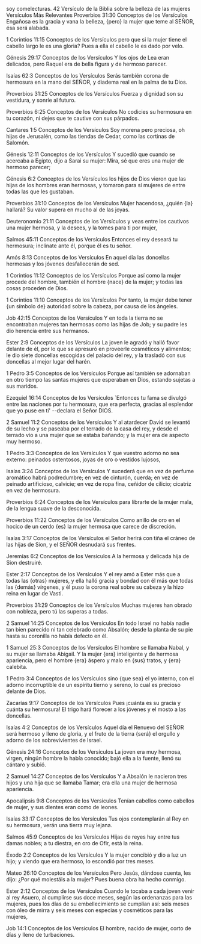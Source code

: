 soy comelecturas.
42 Versículo de la Biblia sobre la belleza de las mujeres
Versículos Más Relevantes
Proverbios 31:30
Conceptos de los Versículos
Engañosa es la gracia y vana la belleza, {pero} la mujer que teme al SEÑOR, ésa será alabada.

1 Corintios 11:15
Conceptos de los Versículos
pero que si la mujer tiene el cabello largo le es una gloria? Pues a ella el cabello le es dado por velo.

Génesis 29:17
Conceptos de los Versículos
Y los ojos de Lea eran delicados, pero Raquel era de bella figura y de hermoso parecer.

Isaías 62:3
Conceptos de los Versículos
Serás también corona de hermosura en la mano del SEÑOR, y diadema real en la palma de tu Dios.

Proverbios 31:25
Conceptos de los Versículos
Fuerza y dignidad son su vestidura, y sonríe al futuro.

Proverbios 6:25
Conceptos de los Versículos
No codicies su hermosura en tu corazón, ni dejes que te cautive con sus párpados.

Cantares 1:5
Conceptos de los Versículos
Soy morena pero preciosa, oh hijas de Jerusalén, como las tiendas de Cedar, como las cortinas de Salomón.

Génesis 12:11
Conceptos de los Versículos
Y sucedió que cuando se acercaba a Egipto, dijo a Sarai su mujer: Mira, sé que eres una mujer de hermoso parecer;

Génesis 6:2
Conceptos de los Versículos
los hijos de Dios vieron que las hijas de los hombres eran hermosas, y tomaron para sí mujeres de entre todas las que les gustaban.

Proverbios 31:10
Conceptos de los Versículos
Mujer hacendosa, ¿quién {la} hallará? Su valor supera en mucho al de las joyas.

Deuteronomio 21:11
Conceptos de los Versículos
y veas entre los cautivos una mujer hermosa, y la desees, y la tomes para ti por mujer,

Salmos 45:11
Conceptos de los Versículos
Entonces el rey deseará tu hermosura; inclínate ante él, porque él es tu señor.

Amós 8:13
Conceptos de los Versículos
En aquel día las doncellas hermosas y los jóvenes desfallecerán de sed.

1 Corintios 11:12
Conceptos de los Versículos
Porque así como la mujer procede del hombre, también el hombre {nace} de la mujer; y todas las cosas proceden de Dios.

1 Corintios 11:10
Conceptos de los Versículos
Por tanto, la mujer debe tener {un símbolo de} autoridad sobre la cabeza, por causa de los ángeles.

Job 42:15
Conceptos de los Versículos
Y en toda la tierra no se encontraban mujeres tan hermosas como las hijas de Job; y su padre les dio herencia entre sus hermanos.

Ester 2:9
Conceptos de los Versículos
La joven le agradó y halló favor delante de él, por lo que se apresuró en proveerle cosméticos y alimentos; le dio siete doncellas escogidas del palacio del rey, y la trasladó con sus doncellas al mejor lugar del harén.

1 Pedro 3:5
Conceptos de los Versículos
Porque así también se adornaban en otro tiempo las santas mujeres que esperaban en Dios, estando sujetas a sus maridos.

Ezequiel 16:14
Conceptos de los Versículos
`Entonces tu fama se divulgó entre las naciones por tu hermosura, que era perfecta, gracias al esplendor que yo puse en ti' --declara el Señor DIOS.

2 Samuel 11:2
Conceptos de los Versículos
Y al atardecer David se levantó de su lecho y se paseaba por el terrado de la casa del rey, y desde el terrado vio a una mujer que se estaba bañando; y la mujer era de aspecto muy hermoso.

1 Pedro 3:3
Conceptos de los Versículos
Y que vuestro adorno no sea externo: peinados ostentosos, joyas de oro o vestidos lujosos,

Isaías 3:24
Conceptos de los Versículos
Y sucederá que en vez de perfume aromático habrá podredumbre; en vez de cinturón, cuerda; en vez de peinado artificioso, calvicie; en vez de ropa fina, ceñidor de cilicio; cicatriz en vez de hermosura.


Proverbios 6:24
Conceptos de los Versículos
para librarte de la mujer mala, de la lengua suave de la desconocida.

Proverbios 11:22
Conceptos de los Versículos
Como anillo de oro en el hocico de un cerdo {es} la mujer hermosa que carece de discreción.

Isaías 3:17
Conceptos de los Versículos
el Señor herirá con tiña el cráneo de las hijas de Sion, y el SEÑOR desnudará sus frentes.

Jeremías 6:2
Conceptos de los Versículos
A la hermosa y delicada hija de Sion destruiré.

Ester 2:17
Conceptos de los Versículos
Y el rey amó a Ester más que a todas las {otras} mujeres, y ella halló gracia y bondad con él más que todas las {demás} vírgenes, y él puso la corona real sobre su cabeza y la hizo reina en lugar de Vasti.

Proverbios 31:29
Conceptos de los Versículos
Muchas mujeres han obrado con nobleza, pero tú las superas a todas.

2 Samuel 14:25
Conceptos de los Versículos
En todo Israel no había nadie tan bien parecido ni tan celebrado como Absalón; desde la planta de su pie hasta su coronilla no había defecto en él.

1 Samuel 25:3
Conceptos de los Versículos
El hombre se llamaba Nabal, y su mujer se llamaba Abigail. Y la mujer {era} inteligente y de hermosa apariencia, pero el hombre {era} áspero y malo en {sus} tratos, y {era} calebita.

1 Pedro 3:4
Conceptos de los Versículos
sino {que sea} el yo interno, con el adorno incorruptible de un espíritu tierno y sereno, lo cual es precioso delante de Dios.

Zacarías 9:17
Conceptos de los Versículos
Pues ¡cuánta es su gracia y cuánta su hermosura! El trigo hará florecer a los jóvenes y el mosto a las doncellas.

Isaías 4:2
Conceptos de los Versículos
Aquel día el Renuevo del SEÑOR será hermoso y lleno de gloria, y el fruto de la tierra {será} el orgullo y adorno de los sobrevivientes de Israel.

Génesis 24:16
Conceptos de los Versículos
La joven era muy hermosa, virgen, ningún hombre la había conocido; bajó ella a la fuente, llenó su cántaro y subió.

2 Samuel 14:27
Conceptos de los Versículos
Y a Absalón le nacieron tres hijos y una hija que se llamaba Tamar; era ella una mujer de hermosa apariencia.

Apocalipsis 9:8
Conceptos de los Versículos
Tenían cabellos como cabellos de mujer, y sus dientes eran como de leones.

Isaías 33:17
Conceptos de los Versículos
Tus ojos contemplarán al Rey en su hermosura, verán una tierra muy lejana.

Salmos 45:9
Conceptos de los Versículos
Hijas de reyes hay entre tus damas nobles; a tu diestra, en oro de Ofir, está la reina.

Éxodo 2:2
Conceptos de los Versículos
Y la mujer concibió y dio a luz un hijo; y viendo que era hermoso, lo escondió por tres meses.

Mateo 26:10
Conceptos de los Versículos
Pero Jesús, dándose cuenta, les dijo: ¿Por qué molestáis a la mujer? Pues buena obra ha hecho conmigo.

Ester 2:12
Conceptos de los Versículos
Cuando le tocaba a cada joven venir al rey Asuero, al cumplirse sus doce meses, según las ordenanzas para las mujeres, pues los días de su embellecimiento se cumplían así: seis meses con óleo de mirra y seis meses con especias y cosméticos para las mujeres,

Job 14:1
Conceptos de los Versículos
El hombre, nacido de mujer, corto de días y lleno de turbaciones.